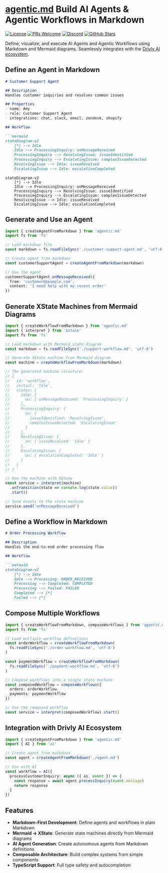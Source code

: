 # [agentic.md](https://github.com/drivly/agentic.md) Build AI Agents & Agentic Workflows in Markdown

[![License](https://img.shields.io/github/license/drivly/agentic.md.svg)](https://github.com/drivly/agentic.md/blob/main/LICENSE)
[![PRs Welcome](https://img.shields.io/badge/PRs-welcome-brightgreen.svg)](https://github.com/drivly/agentic.md/blob/main/CONTRIBUTING.md)
[![Discord](https://img.shields.io/badge/Discord-Join%20Chat-7289da?logo=discord&logoColor=white)](https://discord.gg/tafnNeUQdm)
[![GitHub Stars](https://img.shields.io/github/stars/drivly/agentic.md.svg)](https://github.com/drivly/agentic.md)

Define, visualize, and execute AI Agents and Agentic Workflows using Markdown and Mermaid diagrams. Seamlessly integrates with the [Drivly AI ecosystem](https://github.com/drivly/ai).

## Define an Agent in Markdown

```md
# Customer Support Agent

## Description
Handles customer inquiries and resolves common issues

## Properties
- name: Amy
- role: Customer Support Agent
- integrations: chat, slack, email, zendesk, shopify

## Workflow

```mermaid
stateDiagram-v2
    [*] --> Idle
    Idle --> ProcessingInquiry: onMessageReceived
    ProcessingInquiry --> ResolvingIssue: issueIdentified
    ProcessingInquiry --> EscalatingIssue: complexIssueDetected
    ResolvingIssue --> Idle: issueResolved
    EscalatingIssue --> Idle: escalationCompleted
```


```mermaid
stateDiagram-v2
    [*] --> Idle
    Idle --> ProcessingInquiry: onMessageReceived
    ProcessingInquiry --> ResolvingIssue: issueIdentified
    ProcessingInquiry --> EscalatingIssue: complexIssueDetected
    ResolvingIssue --> Idle: issueResolved
    EscalatingIssue --> Idle: escalationCompleted
```

## Generate and Use an Agent

```typescript
import { createAgentFromMarkdown } from 'agentic.md'
import fs from 'fs'

// Load markdown file
const markdown = fs.readFileSync('./customer-support-agent.md', 'utf-8')

// Create agent from markdown
const customerSupportAgent = createAgentFromMarkdown(markdown)

// Use the agent
customerSupportAgent.onMessageReceived({
  from: 'customer@example.com',
  content: 'I need help with my recent order'
})
```

## Generate XState Machines from Mermaid Diagrams

```typescript
import { createWorkflowFromMarkdown } from 'agentic.md'
import { interpret } from 'xstate'
import fs from 'fs'

// Load markdown with Mermaid state diagram
const markdown = fs.readFileSync('./support-workflow.md', 'utf-8')

// Generate XState machine from Mermaid diagram
const machine = createWorkflowFromMarkdown(markdown)

// The generated machine structure:
// {
//   id: 'workflow',
//   initial: 'Idle',
//   states: {
//     Idle: {
//       on: { onMessageReceived: 'ProcessingInquiry' }
//     },
//     ProcessingInquiry: {
//       on: {
//         issueIdentified: 'ResolvingIssue',
//         complexIssueDetected: 'EscalatingIssue'
//       }
//     },
//     ResolvingIssue: {
//       on: { issueResolved: 'Idle' }
//     },
//     EscalatingIssue: {
//       on: { escalationCompleted: 'Idle' }
//     }
//   }
// }

// Use the machine with XState
const service = interpret(machine)
  .onTransition(state => console.log(state.value))
  .start()

// Send events to the state machine
service.send('onMessageReceived')
```

## Define a Workflow in Markdown

```md
# Order Processing Workflow

## Description
Handles the end-to-end order processing flow

## Workflow

```mermaid
stateDiagram-v2
    [*] --> Idle
    Idle --> Processing: ORDER_RECEIVED
    Processing --> Completed: COMPLETED
    Processing --> Failed: FAILED
    Completed --> [*]
    Failed --> [*]
```

## Compose Multiple Workflows

```typescript
import { createWorkflowFromMarkdown, composeWorkflows } from 'agentic.md'
import fs from 'fs'

// Load multiple workflow definitions
const orderWorkflow = createWorkflowFromMarkdown(
  fs.readFileSync('./order-workflow.md', 'utf-8')
)

const paymentWorkflow = createWorkflowFromMarkdown(
  fs.readFileSync('./payment-workflow.md', 'utf-8')
)

// Compose workflows into a single state machine
const composedWorkflow = composeWorkflows({
  orders: orderWorkflow,
  payments: paymentWorkflow
})

// Use the composed workflow
const service = interpret(composedWorkflow).start()
```

## Integration with Drivly AI Ecosystem

```typescript
import { createAgentFromMarkdown } from 'agentic.md'
import { AI } from 'ai'

// Create agent from markdown
const agent = createAgentFromMarkdown('./agent.md')

// Use with AI
const workflow = AI({
  processCustomerInquiry: async ({ ai, event }) => {
    const response = await agent.processInquiry(event.message)
    return response
  }
})
```

## Features

- **Markdown-First Development**: Define agents and workflows in plain Markdown
- **Mermaid → XState**: Generate state machines directly from Mermaid diagrams
- **AI Agent Generation**: Create autonomous agents from Markdown definitions
- **Composable Architecture**: Build complex systems from simple components
- **TypeScript Support**: Full type safety and autocompletion
